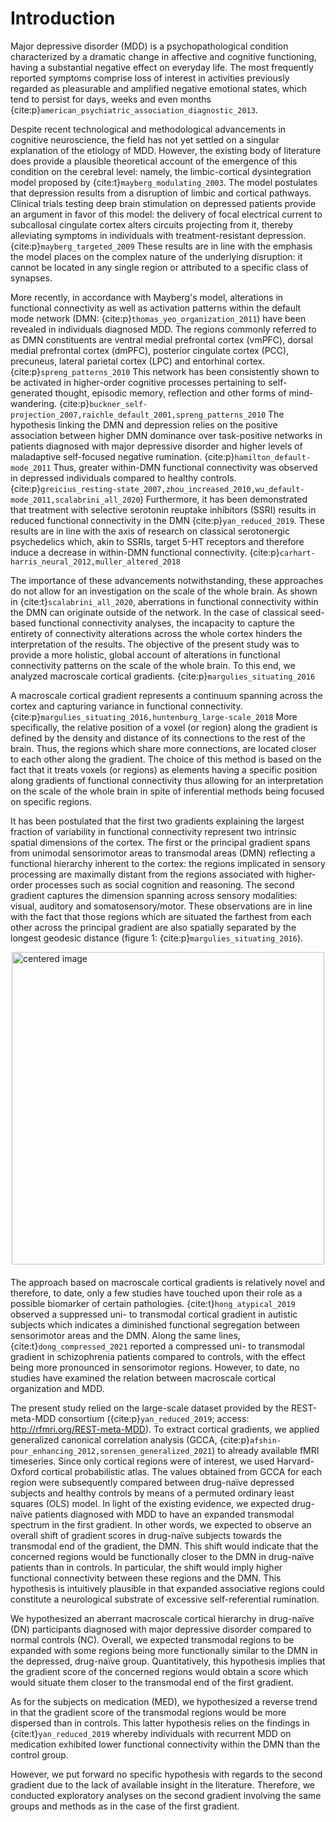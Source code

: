 # Introduction
Major depressive disorder (MDD) is a psychopathological condition characterized by a dramatic change in affective and cognitive functioning, having a substantial negative effect on everyday life. The most frequently reported symptoms comprise loss of interest in activities previously regarded as pleasurable and amplified negative emotional states, which tend to persist for days, weeks and even months {cite:p}`american_psychiatric_association_diagnostic_2013`.

Despite recent technological and methodological advancements in cognitive neuroscience, the field has not yet settled on a singular explanation of the etiology of MDD. However, the existing body of literature does provide a plausible theoretical account of the emergence of this condition on the cerebral level: namely, the limbic-cortical dysintegration model proposed by {cite:t}`mayberg_modulating_2003`. The model postulates that depression results from a disruption of limbic and cortical pathways. Clinical trials testing deep brain stimulation on depressed patients provide an argument in favor of this model: the delivery of focal electrical current to subcallosal cingulate cortex alters circuits projecting from it, thereby alleviating symptoms in individuals with treatment-resistant depression. {cite:p}`mayberg_targeted_2009` These results are in line with the emphasis the model places on the complex nature of the underlying disruption: it cannot be located in any single region or attributed to a specific class of synapses.

More recently, in accordance with Mayberg's model, alterations in functional connectivity as well as activation patterns within the default mode network (DMN: {cite:p}`thomas_yeo_organization_2011`) have been revealed in individuals diagnosed MDD. The regions commonly referred to as DMN constituents are ventral medial prefrontal cortex (vmPFC), dorsal medial prefrontal cortex (dmPFC), posterior cingulate cortex (PCC), precuneus, lateral parietal cortex (LPC) and entorhinal cortex. {cite:p}`spreng_patterns_2010` This network has been consistently shown to be activated in higher-order cognitive processes pertaining to self-generated thought, episodic memory, reflection and other forms of mind-wandering. {cite:p}`buckner_self-projection_2007,raichle_default_2001,spreng_patterns_2010` The hypothesis linking the DMN and depression relies on the positive association between higher DMN dominance over task-positive networks in patients diagnosed with major depressive disorder and higher levels of maladaptive self-focused negative rumination. {cite:p}`hamilton_default-mode_2011` Thus, greater within-DMN functional connectivity was observed in depressed individuals compared to healthy controls. {cite:p}`greicius_resting-state_2007,zhou_increased_2010,wu_default-mode_2011,scalabrini_all_2020`) Furthermore, it has been demonstrated that treatment with selective serotonin reuptake inhibitors (SSRI) results in reduced functional connectivity in the DMN {cite:p}`yan_reduced_2019`. These results are in line with the axis of research on classical serotonergic psychedelics which, akin to SSRIs, target 5-HT receptors and therefore induce a decrease in within-DMN functional connectivity. {cite:p}`carhart-harris_neural_2012,muller_altered_2018`

The importance of these advancements notwithstanding, these approaches do not allow for an investigation on the scale of the whole brain. As shown in {cite:t}`scalabrini_all_2020`, aberrations in functional connectivity within the DMN can originate outside of the network. In the case of classical seed-based functional connectivity analyses, the incapacity to capture the entirety of connectivity alterations across the whole cortex hinders the interpretation of the results. The objective of the present study was to provide a more holistic, global account of alterations in functional connectivity patterns on the scale of the whole brain. To this end, we analyzed macroscale cortical gradients. {cite:p}`margulies_situating_2016`

A macroscale cortical gradient represents a continuum spanning across the cortex and capturing variance in functional connectivity. {cite:p}`margulies_situating_2016,huntenburg_large-scale_2018` More specifically, the relative position of a voxel (or region) along the gradient is defined by the density and distance of its connections to the rest of the brain. Thus, the regions which share more connections, are located closer to each other along the gradient. The choice of this method is based on the fact that it treats voxels (or regions) as elements having a specific position along gradients of functional connectivity thus allowing for an interpretation on the scale of the whole brain in spite of inferential methods being focused on specific regions.

It has been postulated that the first two gradients explaining the largest fraction of variability in functional connectivity represent two intrinsic spatial dimensions of the cortex. The first or the principal gradient spans from unimodal sensorimotor areas to transmodal areas (DMN) reflecting a functional hierarchy inherent to the cortex: the regions implicated in sensory processing are maximally distant from the regions associated with higher-order processes such as social cognition and reasoning. The second gradient captures the dimension spanning across sensory modalities: visual, auditory and somatosensory/motor. These observations are in line with the fact that those regions which are situated the farthest from each other across the principal gradient are also spatially separated by the longest geodesic distance (figure 1: {cite:p}`margulies_situating_2016`). 

<style>
.marginauto {
    margin: 10px auto 20px;
    display: block;
}
</style>

<img class="marginauto" src="figures/Margulies_fig_1.png" width="500" alt="centered image" /> 

The approach based on macroscale cortical gradients is relatively novel and therefore, to date, only a few studies have touched upon their role as a possible biomarker of certain pathologies. {cite:t}`hong_atypical_2019` observed a suppressed uni- to transmodal cortical gradient in autistic subjects which indicates a diminished functional segregation between sensorimotor areas and the DMN. Along the same lines, {cite:t}`dong_compressed_2021` reported a compressed uni- to transmodal gradient in schizophrenia patients compared to controls, with the effect being more pronounced in sensorimotor regions. However, to date, no studies have examined the relation between macroscale cortical organization and MDD.

The present study relied on the large-scale dataset provided by the REST-meta-MDD consortium ({cite:p}`yan_reduced_2019`; access: http://rfmri.org/REST-meta-MDD). To extract cortical gradients, we applied generalized canonical correlation analysis (GCCA, {cite:p}`afshin-pour_enhancing_2012,sorensen_generalized_2021`) to already available fMRI timeseries. Since only cortical regions were of interest, we used Harvard-Oxford cortical probabilistic atlas. The values obtained from GCCA for each region were subsequently compared between drug-naïve depressed subjects and healthy controls by means of a permuted ordinary least squares (OLS) model.
In light of the existing evidence, we expected drug-naïve patients diagnosed with MDD to have an expanded transmodal spectrum in the first gradient. In other words, we expected to observe an overall shift of gradient scores in drug-naïve subjects towards the transmodal end of the gradient, the DMN. This shift would indicate that the concerned regions would be functionally closer to the DMN in drug-naïve patients than in controls. In particular, the shift would imply higher functional connectivity between these regions and the DMN. This hypothesis is intuitively plausible in that expanded associative regions could constitute a neurological substrate of excessive self-referential rumination. 

We hypothesized an aberrant macroscale cortical hierarchy in drug-naïve (DN) participants diagnosed with major depressive disorder compared to normal controls (NC). Overall, we expected transmodal regions to be expanded with some regions being more functionally similar to the DMN in the depressed, drug-naïve group. Quantitatively, this hypothesis implies that the gradient score of the concerned regions would obtain a score which would situate them closer to the transmodal end of the first gradient.

As for the subjects on medication (MED), we hypothesized a reverse trend in that the gradient score of the transmodal regions would be more dispersed than in controls. This latter hypothesis relies on the findings in {cite:t}`yan_reduced_2019` whereby individuals with recurrent MDD on medication exhibited lower functional connectivity within the DMN than the control group.

However, we put forward no specific hypothesis with regards to the second gradient due to the lack of available insight in the literature. Therefore, we conducted exploratory analyses on the second gradient involving the same groups and methods as in the case of the first gradient.
